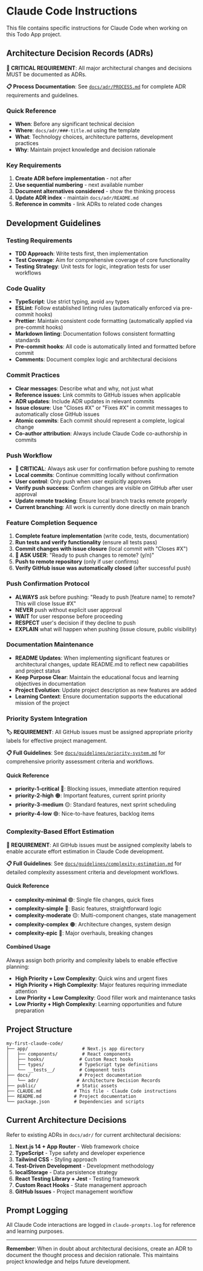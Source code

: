 # Claude Code Instructions

This file contains specific instructions for Claude Code when working on this Todo App project.

## Architecture Decision Records (ADRs)

**🚨 CRITICAL REQUIREMENT**: All major architectural changes and decisions MUST be documented as ADRs.

**📋 Process Documentation**: See [`docs/adr/PROCESS.md`](docs/adr/PROCESS.md) for complete ADR requirements and guidelines.

### Quick Reference

- **When**: Before any significant technical decision
- **Where**: `docs/adr/###-title.md` using the template
- **What**: Technology choices, architecture patterns, development practices
- **Why**: Maintain project knowledge and decision rationale

### Key Requirements

1. **Create ADR before implementation** - not after
2. **Use sequential numbering** - next available number
3. **Document alternatives considered** - show the thinking process
4. **Update ADR index** - maintain `docs/adr/README.md`
5. **Reference in commits** - link ADRs to related code changes

## Development Guidelines

### Testing Requirements

- **TDD Approach**: Write tests first, then implementation
- **Test Coverage**: Aim for comprehensive coverage of core functionality
- **Testing Strategy**: Unit tests for logic, integration tests for user workflows

### Code Quality

- **TypeScript**: Use strict typing, avoid `any` types
- **ESLint**: Follow established linting rules (automatically enforced via pre-commit hooks)
- **Prettier**: Maintain consistent code formatting (automatically applied via pre-commit hooks)
- **Markdown linting**: Documentation follows consistent formatting standards
- **Pre-commit hooks**: All code is automatically linted and formatted before commit
- **Comments**: Document complex logic and architectural decisions

### Commit Practices

- **Clear messages**: Describe what and why, not just what
- **Reference issues**: Link commits to GitHub issues when applicable
- **ADR updates**: Include ADR updates in relevant commits
- **Issue closure**: Use "Closes #X" or "Fixes #X" in commit messages to automatically close GitHub issues
- **Atomic commits**: Each commit should represent a complete, logical change
- **Co-author attribution**: Always include Claude Code co-authorship in commits

### Push Workflow

- **🚨 CRITICAL**: Always ask user for confirmation before pushing to remote
- **Local commits**: Continue committing locally without confirmation
- **User control**: Only push when user explicitly approves
- **Verify push success**: Confirm changes are visible on GitHub after user approval
- **Update remote tracking**: Ensure local branch tracks remote properly
- **Current branching**: All work is currently done directly on main branch

### Feature Completion Sequence

1. **Complete feature implementation** (write code, tests, documentation)
2. **Run tests and verify functionality** (ensure all tests pass)
3. **Commit changes with issue closure** (local commit with "Closes #X")
4. **🔴 ASK USER**: "Ready to push changes to remote? (y/n)"
5. **Push to remote repository** (only if user confirms)
6. **Verify GitHub issue was automatically closed** (after successful push)

### Push Confirmation Protocol

- **ALWAYS** ask before pushing: "Ready to push [feature name] to remote? This will close Issue #X"
- **NEVER** push without explicit user approval
- **WAIT** for user response before proceeding
- **RESPECT** user's decision if they decline to push
- **EXPLAIN** what will happen when pushing (issue closure, public visibility)

### Documentation Maintenance

- **README Updates**: When implementing significant features or architectural changes, update README.md to reflect new
  capabilities and project status
- **Keep Purpose Clear**: Maintain the educational focus and learning objectives in documentation
- **Project Evolution**: Update project description as new features are added
- **Learning Context**: Ensure documentation supports the educational mission of the project

### Priority System Integration

**🏷️ REQUIREMENT**: All GitHub issues must be assigned appropriate priority labels for effective project management.

**📋 Full Guidelines**: See [`docs/guidelines/priority-system.md`](docs/guidelines/priority-system.md) for
comprehensive priority assessment criteria and workflows.

#### Quick Reference

- **priority-1-critical** 🔴: Blocking issues, immediate attention required
- **priority-2-high** 🟠: Important features, current sprint priority
- **priority-3-medium** 🟡: Standard features, next sprint scheduling
- **priority-4-low** 🟢: Nice-to-have features, backlog items

### Complexity-Based Effort Estimation

**🎯 REQUIREMENT**: All GitHub issues must be assigned complexity labels to enable accurate effort estimation in
Claude Code development.

**📋 Full Guidelines**: See [`docs/guidelines/complexity-estimation.md`](docs/guidelines/complexity-estimation.md)
for detailed complexity assessment criteria and development workflows.

#### Quick Reference

- **complexity-minimal** 🟢: Single file changes, quick fixes
- **complexity-simple** 🔵: Basic features, straightforward logic
- **complexity-moderate** 🟡: Multi-component changes, state management
- **complexity-complex** 🟠: Architecture changes, system design
- **complexity-epic** 🔴: Major overhauls, breaking changes

#### Combined Usage

Always assign both priority and complexity labels to enable effective planning:

- **High Priority + Low Complexity**: Quick wins and urgent fixes
- **High Priority + High Complexity**: Major features requiring immediate attention
- **Low Priority + Low Complexity**: Good filler work and maintenance tasks
- **Low Priority + High Complexity**: Learning opportunities and future preparation

## Project Structure

```text
my-first-claude-code/
├── app/                    # Next.js app directory
│   ├── components/         # React components
│   ├── hooks/             # Custom React hooks
│   ├── types/             # TypeScript type definitions
│   └── __tests__/         # Component tests
├── docs/                  # Project documentation
│   └── adr/              # Architecture Decision Records
├── public/               # Static assets
├── CLAUDE.md            # This file - Claude Code instructions
├── README.md            # Project documentation
└── package.json         # Dependencies and scripts
```

## Current Architecture Decisions

Refer to existing ADRs in `docs/adr/` for current architectural decisions:

1. **Next.js 14 + App Router** - Web framework choice
2. **TypeScript** - Type safety and developer experience
3. **Tailwind CSS** - Styling approach
4. **Test-Driven Development** - Development methodology
5. **localStorage** - Data persistence strategy
6. **React Testing Library + Jest** - Testing framework
7. **Custom React Hooks** - State management approach
8. **GitHub Issues** - Project management workflow

## Prompt Logging

All Claude Code interactions are logged in `claude-prompts.log` for reference and learning purposes.

---

**Remember**: When in doubt about architectural decisions, create an ADR to document the thought
process and decision rationale. This maintains project knowledge and helps future development.
